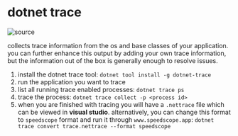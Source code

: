 # dotnet trace

![source](https://channel9.msdn.com/Shows/On-NET/ASPNET-Core-Series-Tracing)

collects trace information from the os and base classes of your application.  you can further enhance this output by adding your own trace information, but the information out of the box is generally enough to resolve issues.

1. install the dotnet trace tool: `dotnet tool install -g dotnet-trace`
2. run the application you want to trace
3. list all running trace enabled processes: `dotnet trace ps`
4. trace the process: `dotnet trace collect -p <process id>`
5. when you are finished with tracing you will have a `.nettrace` file which can be viewed in **visual studio**.  alternatively, you can change this format to `speedscope` format and run it through `www.speedscope.app`: `dotnet trace convert trace.nettrace --format speedscope`
